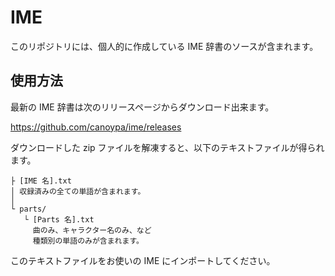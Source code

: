 # IME

このリポジトリには、個人的に作成している IME 辞書のソースが含まれます。

## 使用方法

最新の IME 辞書は次のリリースページからダウンロード出来ます。

https://github.com/canoypa/ime/releases

ダウンロードした zip ファイルを解凍すると、以下のテキストファイルが得られます。

```
├ [IME 名].txt
│ 収録済みの全ての単語が含まれます。
│
└ parts/
   └ [Parts 名].txt
     曲のみ、キャラクター名のみ、など
     種類別の単語のみが含まれます。
```

このテキストファイルをお使いの IME にインポートしてください。
